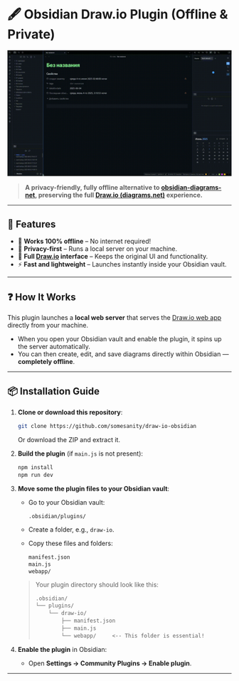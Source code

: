 
# 🖋️ Obsidian Draw\.io Plugin (Offline & Private)

![Draw.io Demo](demo.gif)

> **A privacy-friendly, fully offline alternative to [obsidian-diagrams-net](https://github.com/jensmtg/obsidian-diagrams-net), preserving the full [Draw\.io (diagrams.net)](https://app.diagrams.net/) experience.**

---

## 🚀 Features

* 🛜 **Works 100% offline** – No internet required!
* 🔐 **Privacy-first** – Runs a local server on your machine.
* 🎨 **Full [Draw\.io](https://app.diagrams.net/) interface** – Keeps the original UI and functionality.
* ⚡ **Fast and lightweight** – Launches instantly inside your Obsidian vault.

---

## ❓ How It Works

This plugin launches a **local web server** that serves the [Draw.io web app](https://github.com/jgraph/drawio) directly from your machine.

* When you open your Obsidian vault and enable the plugin, it spins up the server automatically.
* You can then create, edit, and save diagrams directly within Obsidian — **completely offline**.

---

## 📦 Installation Guide

1. **Clone or download this repository**:

   ```bash
   git clone https://github.com/somesanity/draw-io-obsidian
   ```

   Or download the ZIP and extract it.

2. **Build the plugin** (if `main.js` is not present):

   ```bash
   npm install
   npm run dev
   ```

3. **Move some the plugin files to your Obsidian vault**:

   * Go to your Obsidian vault:

     ```
     .obsidian/plugins/
     ```

   * Create a folder, e.g., `draw-io`.

   * Copy these files and folders:

     ```
     manifest.json
     main.js
     webapp/
     ```

   > Your plugin directory should look like this:
   >
   > ```bash
   > .obsidian/
   > └── plugins/
   >     └── draw-io/
   >         ├── manifest.json
   >         ├── main.js
   >         └── webapp/     <-- This folder is essential!
   > ```

4. **Enable the plugin** in Obsidian:

   * Open **Settings → Community Plugins → Enable plugin**.

---





